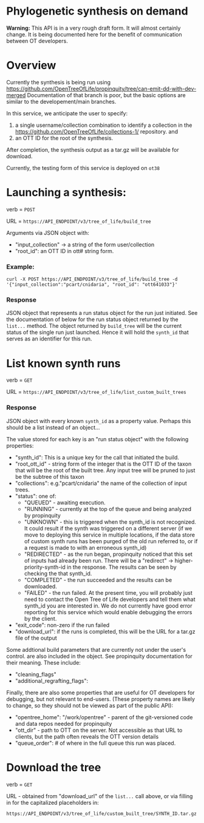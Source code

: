 # Phylogenetic synthesis on demand



**Warning:** This API is in a very rough draft form. It will almost certainly change. 
It is being documented here for the benefit of communication between OT developers.

# Overview
Currently the synthesis is being run using https://github.com/OpenTreeOfLife/propinquity/tree/can-emit-dd-with-dev-merged
Documentation of that branch is poor, but the basic options are similar to the developement/main branches.

In this service, we anticipate the user to specify:
  1. a single username/collection combination to identify a collection in the  https://github.com/OpenTreeOfLife/collections-1/
repository. and
  2. an OTT ID for the root of the synthesis.

After completion, the synthesis output as a tar.gz will be available for download.

Currently, the testing form of this service is deployed on `ot38`


# Launching a synthesis:

verb = `POST`

URL = `https://API_ENDPOINT/v3/tree_of_life/build_tree`

Arguments via JSON object with:
  * "input_collection" -> a string of the form user/collection
  * "root_id": an OTT ID in ott# string form. 

### Example:

    curl -X POST https://API_ENDPOINT/v3/tree_of_life/build_tree -d '{"input_collection":"pcart/cnidaria", "root_id": "ott641033"}'

### Response
JSON object that represents a run status object for the run just initiated.
See the documentation of below for the run status object returned by the `list...` method.
The object returned by `build_tree` will be the current status of the single run just launched.
Hence it will hold the `synth_id` that serves as an identifier for this run.



# List known synth runs
verb = `GET`

URL = `https://API_ENDPOINT/v3/tree_of_life/list_custom_built_trees`


### Response
JSON object with every known  `synth_id` as a property value. Perhaps this should be a list instead of an object...

The value stored for each key is an "run status object" with the following properties:

  *  "synth_id": This is a unique key for the call that initiated the build.
  * "root_ott_id" - string form of the integer that is the OTT ID of the taxon that will be the root of the built tree. Any input tree will be pruned to just be the subtree of this taxon
  *  "collections": e.g."pcart/cnidaria" the name of the collection of input trees.
  *  "status": one of:
     * "QUEUED" - awaiting execution.
     * "RUNNING" - currently at the top of the queue and being analyzed by propinquity
     * "UNKNOWN" - this is triggered when the synth_id is not recognized. It could result if the synth was triggered on a different server (if we move to deploying this service in multiple locations, if the data store of custom synth runs has been purged of the old run referred to, or if a request is made to with an erroneous synth_id)
     * "REDIRECTED" - as the run began, propinquity noticed that this set of inputs had already been run. There will be a "redirect" -> higher-priority-synth-id in the response. The results can be seen by checking the that synth_id. 
     * "COMPLETED" - the run succeeded and the results can be downloaded.
     * "FAILED" - the run failed. At the present time, you will probably just need to contact the Open Tree of Life developers and tell them what synth_id you are interested in. We do not currently have good error reporting for this service which would enable debugging the errors by the client.
  * "exit_code": non-zero if the run failed
  * "download_url": if the runs is completed, this will be the URL for a tar.gz file of the output

Some addtional build parameters that are currently not under the user's control. are also included in the 
object. See propinquity documentation for their meaning. These include:

  * "cleaning_flags"
  * "additional_regrafting_flags": 
    
Finally, there are also some properties that are useful for OT developers for debugging, but not relevant to end-users. 
(These property names are likely to change, so they should not be viewed as part of the public API):
  * "opentree_home": "/work/opentree" - parent of the git-versioned code and data repos needed for propinquity
  * "ott_dir" - path to OTT on the server. Not accessible as that URL to clients, but the path often reveals the OTT version details 
  * "queue_order": # of where in the full queue this run was placed.
    

# Download the tree
verb = `GET`

URL - obtained from "download_url" of the `list...` call above, or via filling in
for the capitalized placeholders in:

`https://API_ENDPOINT/v3/tree_of_life/custom_built_tree/SYNTH_ID.tar.gz`
